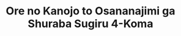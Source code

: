 --- 
title: "Ore no Kanojo to Osananajimi ga Shuraba Sugiru 4-Koma"
publishdate: "2019-7-10T16:48:46+02:00"
src: "https://365manga.net/manga/ore-no-kanojo-to-osananajimi-ga-shuraba-sugiru-4-koma"
image: "https://data.365manga.net/images/thumbnails/15773-ore-no-kanojo-to-osananajimi-ga-shuraba-sugiru-4-koma.jpg"
description: "Spin off of the popular light novel, follows in 4 koma version the spats between the honor student Kidou Eita, his 'handsome girlfriend' Natsukawa Masuzu and his 'hyper active' childhood friend Harusaki Chiwa. Rather than 'a story' placed on a continuity, it's a bunch of 4' skits and jokes using the well known characters."
---